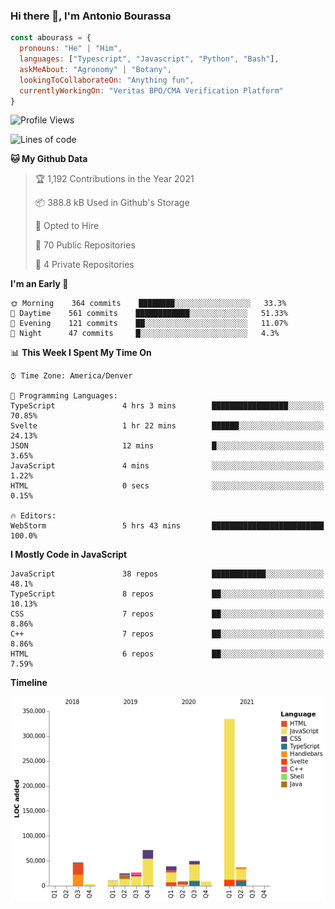 ### Hi there 👋, I'm Antonio Bourassa

```javascript
const abourass = {
  pronouns: "He" | "Him",
  languages: ["Typescript", "Javascript", "Python", "Bash"],
  askMeAbout: "Agronomy" | "Botany",
  lookingToCollaborateOn: "Anything fun",
  currentlyWorkingOn: "Veritas BPO/CMA Verification Platform"
}
```

<!--START_SECTION:waka-->
![Profile Views](http://img.shields.io/badge/Profile%20Views-1-blue)

![Lines of code](https://img.shields.io/badge/From%20Hello%20World%20I%27ve%20Written-660858%20lines%20of%20code-blue)

**🐱 My Github Data** 

> 🏆 1,192 Contributions in the Year 2021
 > 
> 📦 388.8 kB Used in Github's Storage 
 > 
> 💼 Opted to Hire
 > 
> 📜 70 Public Repositories 
 > 
> 🔑 4 Private Repositories  
 > 
**I'm an Early 🐤** 

```text
🌞 Morning    364 commits    ████████░░░░░░░░░░░░░░░░░   33.3% 
🌆 Daytime    561 commits    ████████████░░░░░░░░░░░░░   51.33% 
🌃 Evening    121 commits    ██░░░░░░░░░░░░░░░░░░░░░░░   11.07% 
🌙 Night      47 commits     █░░░░░░░░░░░░░░░░░░░░░░░░   4.3%

```


📊 **This Week I Spent My Time On** 

```text
⌚︎ Time Zone: America/Denver

💬 Programming Languages: 
TypeScript               4 hrs 3 mins        █████████████████░░░░░░░░   70.85% 
Svelte                   1 hr 22 mins        ██████░░░░░░░░░░░░░░░░░░░   24.13% 
JSON                     12 mins             █░░░░░░░░░░░░░░░░░░░░░░░░   3.65% 
JavaScript               4 mins              ░░░░░░░░░░░░░░░░░░░░░░░░░   1.22% 
HTML                     0 secs              ░░░░░░░░░░░░░░░░░░░░░░░░░   0.15%

🔥 Editors: 
WebStorm                 5 hrs 43 mins       █████████████████████████   100.0%

```

**I Mostly Code in JavaScript** 

```text
JavaScript               38 repos            ████████████░░░░░░░░░░░░░   48.1% 
TypeScript               8 repos             ██░░░░░░░░░░░░░░░░░░░░░░░   10.13% 
CSS                      7 repos             ██░░░░░░░░░░░░░░░░░░░░░░░   8.86% 
C++                      7 repos             ██░░░░░░░░░░░░░░░░░░░░░░░   8.86% 
HTML                     6 repos             ██░░░░░░░░░░░░░░░░░░░░░░░   7.59%

```


**Timeline**

![Chart not found](https://raw.githubusercontent.com/Abourass/Abourass/master/charts/bar_graph.png) 


<!--END_SECTION:waka-->

<!--
**Abourass/Abourass** is a ✨ _special_ ✨ repository because its `README.md` (this file) appears on your GitHub profile.

Here are some ideas to get you started:

- 🔭 I’m currently working on ...
- 🌱 I’m currently learning ...
- 👯 I’m looking to collaborate on ...
- 🤔 I’m looking for help with ...
- 💬 Ask me about ...
- 📫 How to reach me: ...
- 😄 Pronouns: ...
- ⚡ Fun fact: ...
-->
